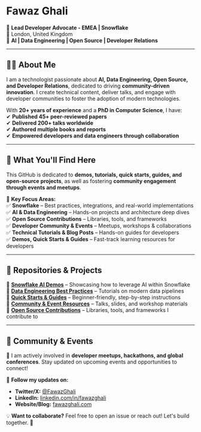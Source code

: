 # **Fawaz Ghali**

🚀 **Lead Developer Advocate - EMEA | Snowflake**  
📍 London, United Kingdom  
🎤 **AI | Data Engineering | Open Source | Developer Relations**  

---

## **👨‍💻 About Me**  
I am a technologist passionate about **AI, Data Engineering, Open Source, and Developer Relations**, dedicated to driving **community-driven innovation**. I create technical content, deliver talks, and engage with developer communities to foster the adoption of modern technologies.  

With **20+ years of experience** and a **PhD in Computer Science**, I have:  
✔ **Published 45+ peer-reviewed papers**  
✔ **Delivered 200+ talks worldwide**  
✔ **Authored multiple books and reports**  
✔ **Empowered developers and data engineers through collaboration**  

---

## **🚀 What You'll Find Here**  
This GitHub is dedicated to **demos, tutorials, quick starts, guides, and open-source projects**, as well as fostering **community engagement through events and meetups**.  

📌 **Key Focus Areas:**  
✅ **Snowflake** – Best practices, integrations, and real-world implementations  
✅ **AI & Data Engineering** – Hands-on projects and architecture deep dives  
✅ **Open Source Contributions** – Libraries, tools, and frameworks  
✅ **Developer Community & Events** – Meetups, workshops & collaborations  
✅ **Technical Tutorials & Blog Posts** – Hands-on guides for developers  
✅ **Demos, Quick Starts & Guides** – Fast-track learning resources for developers  

---

## **📂 Repositories & Projects**  
🔹 **[Snowflake AI Demos](#)** – Showcasing how to leverage AI within Snowflake  
🔹 **[Data Engineering Best Practices](#)** – Tutorials on modern data pipelines  
🔹 **[Quick Starts & Guides](#)** – Beginner-friendly, step-by-step instructions  
🔹 **[Community & Event Resources](#)** – Talks, slides, and workshop materials  
🔹 **[Open Source Contributions](#)** – Libraries, tools, and frameworks I contribute to  

---

## **📅 Community & Events**  
📢 I am actively involved in **developer meetups, hackathons, and global conferences**. Stay updated on upcoming events and opportunities to connect!  

🔗 **Follow my updates on:**  
- **Twitter/X:** [@FawazGhali](#)  
- **LinkedIn:** [linkedin.com/in/fawazghali](#)  
- **Website/Blog:** [fawazghali.com](#)  

💡 **Want to collaborate?** Feel free to open an issue or reach out! Let's build together. 🚀
